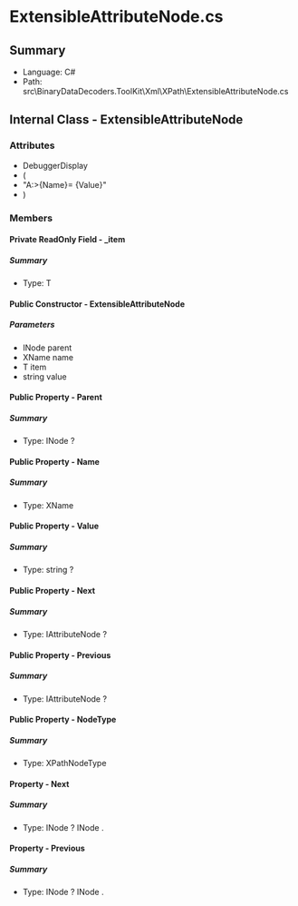 ﻿# ExtensibleAttributeNode.cs

## Summary

* Language: C#
* Path: src\BinaryDataDecoders.ToolKit\Xml\XPath\ExtensibleAttributeNode.cs

## Internal Class - ExtensibleAttributeNode

### Attributes

 - DebuggerDisplay
 - (
 - "A:>{Name}= {Value}"
 - )

### Members

#### Private ReadOnly Field - _item

##### Summary

 * Type: T 

#### Public Constructor - ExtensibleAttributeNode

#####  Parameters

 - INode parent 
 - XName name 
 - T item 
 - string value 

#### Public Property - Parent

##### Summary

 * Type: INode ? 

#### Public Property - Name

##### Summary

 * Type: XName 

#### Public Property - Value

##### Summary

 * Type: string ? 

#### Public Property - Next

##### Summary

 * Type: IAttributeNode ? 

#### Public Property - Previous

##### Summary

 * Type: IAttributeNode ? 

#### Public Property - NodeType

##### Summary

 * Type: XPathNodeType 

#### Property - Next

##### Summary

 * Type: INode ? INode . 

#### Property - Previous

##### Summary

 * Type: INode ? INode . 

